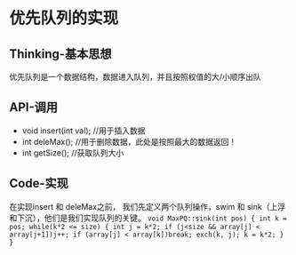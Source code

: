 # 优先队列的实现
## Thinking-基本思想
优先队列是一个数据结构，数据进入队列，并且按照权值的大/小顺序出队

## API-调用
* void insert(int val);  //用于插入数据
* int deleMax();         //用于删除数据，此处是按照最大的数据返回！
* int getSize();         //获取队列大小

## Code-实现
在实现insert 和 deleMax之前， 我们先定义两个队列操作，swim 和 sink（上浮和下沉），他们是我们实现队列的关键。
`void MaxPQ::sink(int pos) {
    int k = pos;
    while(k*2 <= size) {
        int j = k*2;
        if (j<size && array[j] < array[j+1])j++;
        if (array[j] < array[k])break;
        exch(k, j);
        k = k*2;
    }
}`
